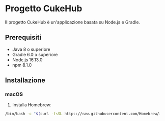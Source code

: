 # Progetto CukeHub

Il progetto CukeHub è un'applicazione basata su Node.js e Gradle.

## Prerequisiti

- Java 8 o superiore
- Gradle 6.0 o superiore
- Node.js 16.13.0
- npm 8.1.0

## Installazione

### macOS

1. Installa Homebrew:

```bash
/bin/bash -c "$(curl -fsSL https://raw.githubusercontent.com/Homebrew/install/HEAD/install.sh)"